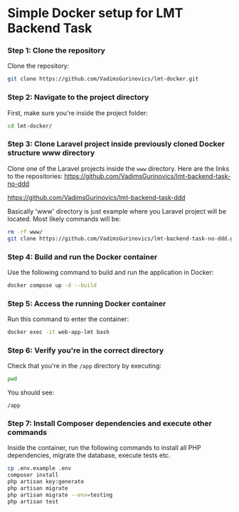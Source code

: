 # Simple Docker setup for LMT Backend Task

### Step 1: Clone the repository

Clone the repository:

```bash
git clone https://github.com/VadimsGurinovics/lmt-docker.git
```
### Step 2: Navigate to the project directory

First, make sure you're inside the project folder:

```bash
cd lmt-docker/
```
### Step 3: Clone Laravel project inside previously cloned Docker structure www directory

Clone one of the Laravel projects inside the `www` directory. Here are the links to the repositories:
https://github.com/VadimsGurinovics/lmt-backend-task-no-ddd

https://github.com/VadimsGurinovics/lmt-backend-task-ddd

Basically 'www' directory is just example where you Laravel project will be located. Most likely commands will be:
```bash
rm -rf www/
git clone https://github.com/VadimsGurinovics/lmt-backend-task-no-ddd.git www
```

### Step 4: Build and run the Docker container

Use the following command to build and run the application in Docker:

```bash
docker compose up -d --build
```

### Step 5: Access the running Docker container

Run this command to enter the container:

```bash
docker exec -it web-app-lmt bash
```

### Step 6: Verify you're in the correct directory

Check that you're in the `/app` directory by executing:

```bash
pwd
```

You should see:

```
/app
```

### Step 7: Install Composer dependencies and execute other commands

Inside the container, run the following commands to install all PHP dependencies, migrate the database, execute tests
etc.

```bash
cp .env.example .env
composer install
php artisan key:generate
php artisan migrate
php artisan migrate --env=testing
php artisan test
```

